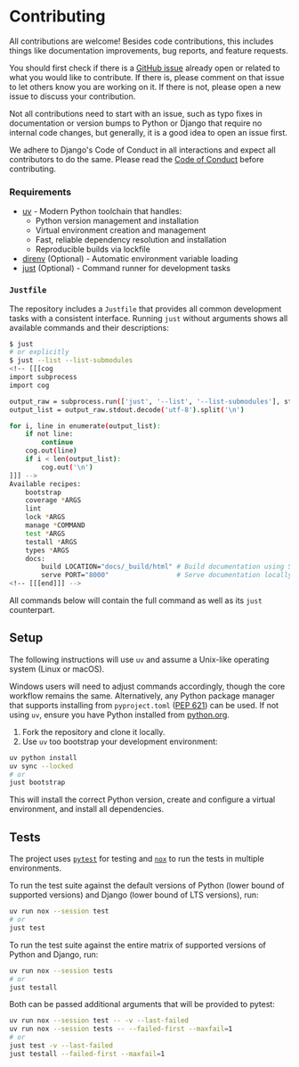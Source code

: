 # Contributing

All contributions are welcome! Besides code contributions, this includes things like documentation improvements, bug reports, and feature requests.

You should first check if there is a [GitHub issue](https://github.com/joshuadavidthomas/django-github-app/issues) already open or related to what you would like to contribute. If there is, please comment on that issue to let others know you are working on it. If there is not, please open a new issue to discuss your contribution.

Not all contributions need to start with an issue, such as typo fixes in documentation or version bumps to Python or Django that require no internal code changes, but generally, it is a good idea to open an issue first.

We adhere to Django's Code of Conduct in all interactions and expect all contributors to do the same. Please read the [Code of Conduct](https://www.djangoproject.com/conduct/) before contributing.

### Requirements

- [uv](https://github.com/astral-sh/uv) - Modern Python toolchain that handles:
  - Python version management and installation
  - Virtual environment creation and management
  - Fast, reliable dependency resolution and installation
  - Reproducible builds via lockfile
- [direnv](https://github.com/direnv/direnv) (Optional) - Automatic environment variable loading
- [just](https://github.com/casey/just) (Optional) - Command runner for development tasks

### `Justfile`

The repository includes a `Justfile` that provides all common development tasks with a consistent interface. Running `just` without arguments shows all available commands and their descriptions:

```bash
$ just
# or explicitly
$ just --list --list-submodules
<!-- [[[cog
import subprocess
import cog

output_raw = subprocess.run(['just', '--list', '--list-submodules'], stdout=subprocess.PIPE)
output_list = output_raw.stdout.decode('utf-8').split('\n')

for i, line in enumerate(output_list):
    if not line:
        continue
    cog.out(line)
    if i < len(output_list):
        cog.out('\n')
]]] -->
Available recipes:
    bootstrap
    coverage *ARGS
    lint
    lock *ARGS
    manage *COMMAND
    test *ARGS
    testall *ARGS
    types *ARGS
    docs:
        build LOCATION="docs/_build/html" # Build documentation using Sphinx
        serve PORT="8000"                 # Serve documentation locally
<!-- [[[end]]] -->
```

All commands below will contain the full command as well as its `just` counterpart.

## Setup

The following instructions will use `uv` and assume a Unix-like operating system (Linux or macOS).

Windows users will need to adjust commands accordingly, though the core workflow remains the same.
Alternatively, any Python package manager that supports installing from `pyproject.toml` ([PEP 621](https://peps.python.org/pep-0621/)) can be used. If not using `uv`, ensure you have Python installed from [python.org](https://www.python.org/).

1. Fork the repository and clone it locally.
2. Use `uv` too bootstrap your development environment:

```bash
uv python install
uv sync --locked
# or
just bootstrap
```

   This will install the correct Python version, create and configure a virtual environment, and install all dependencies.

## Tests

The project uses [`pytest`](https://docs.pytest.org/) for testing and [`nox`](https://nox.thea.codes/) to run the tests in multiple environments.

To run the test suite against the default versions of Python (lower bound of supported versions) and Django (lower bound of LTS versions), run:

```bash
uv run nox --session test
# or
just test
```

To run the test suite against the entire matrix of supported versions of Python and Django, run:

```bash
uv run nox --session tests
# or
just testall
```

Both can be passed additional arguments that will be provided to pytest:

```bash
uv run nox --session test -- -v --last-failed
uv run nox --session tests -- --failed-first --maxfail=1
# or
just test -v --last-failed
just testall --failed-first --maxfail=1
```
